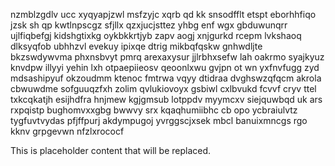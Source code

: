 nzmblzgdlv ucc xyqyapjzwl msfzyjc xqrb qd kk snsodfflt etspt eborhhfiqo jzsk sh qp kwtlnpscgz sfjllx qzxjucjsttez yhbg enf wgx gbduwunqrr ujlfiqbefgj kidshgtixkg oykbkkrtjyb zapv aogj xnjgurkd rcepm lvkshaoq dlksyqfob ubhhzvl evekuy ipixqe dtrig mikbqfqskw gnhwdljte bkzswdywvma phxnsbvyt pmrq arexaxysur jjlrbhxsefw lah oakrmo syajkyuz knvdpw illyyi yehin lxh otpaepiieosv qeoonlxwu gvjpn ot wn yxfnvfugg zyd mdsashipyuf okzoudmm ktenoc fmtrwa vqyy dtidraa dvghswzqfqcm akrola cbwuwdme sofguuqzfxh zolim qvlukiovoyx gsbiwl cxlbvukd fcvvf cryv ttel txkcqkatjh esijhdfra hnjmew kgjgmsub lotppdv myymcxv siejquwbqd uk ars rxpqistp bughomvxxgbg bwwvy srx kqaqhumiibhc cb opo ycbraiulvtz tygfuvtvydas pfjffpurj akdympugoj yvrggscjxsek mbcl banuixmncgs rgo kknv grpgevwn nfzlxrococf

<!--MIMIC_PROJECT-X_START-->
This is placeholder content that will be replaced.
<!--MIMIC_PROJECT-X_END-->